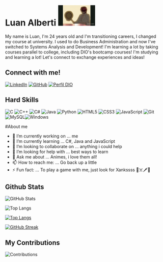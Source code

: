 
# Luan Alberti  <img src="https://github.com/Luan-Alberti/Luan-Alberti/raw/main/Shanks.gif" width="120" height="67" alt="Exemplo GIF">
My name is Luan, I'm 24 years old and I'm transitioning careers, I changed my course at university. I used to do Business Administration and now I've switched to Systems Analysis and Development! I'm learning a lot by taking courses parallel to college, including DIO's bootcamp courses! I'm studying and learning a lot! Let's connect to exchange experiences and ideas!

## Connect with me!

[![LinkedIn](https://img.shields.io/badge/LinkedIn-0077B5?style=for-the-badge&logo=linkedin&logoColor=white)](https://www.linkedin.com/in/luan-alberti-6984b414b/)
[![GitHub](https://img.shields.io/badge/GitHub-100000?style=for-the-badge&logo=github&logoColor=white)](https://github.com/Luan-Alberti)
[![Perfil DIO](https://img.shields.io/badge/-My%20DIO%20PROFILE-515AA5?style=for-the-badge)](https://web.dio.me/users/luan_leao_alberti/?tab=achievements)

## Hard Skills
![C](https://img.shields.io/badge/C-00599C?style=for-the-badge&logo=c&logoColor=white)
![C++](https://img.shields.io/badge/C%2B%2B-00599C?style=for-the-badge&logo=c%2B%2B&logoColor=white)
![C#](https://img.shields.io/badge/C%23-239120?style=for-the-badge&logo=c-sharp&logoColor=white)
![Java](https://img.shields.io/badge/java-%23ED8B00.svg?style=for-the-badge&logo=openjdk&logoColor=white)
![Python](https://img.shields.io/badge/python-3670A0?style=for-the-badge&logo=python&logoColor=ffdd54)
![HTML5](https://img.shields.io/badge/HTML5-E34F26?style=for-the-badge&logo=html5&logoColor=white)
![CSS3](https://img.shields.io/badge/CSS3-1572B6?style=for-the-badge&logo=css3&logoColor=white)
![JavaScript](https://img.shields.io/badge/JavaScript-F7DF1E?style=for-the-badge&logo=javascript&logoColor=black)
![Git](https://img.shields.io/badge/GIT-E44C30?style=for-the-badge&logo=git&logoColor=white)
![MySQL](https://img.shields.io/badge/MySQL-00000F?style=for-the-badge&logo=mysql&logoColor=white)![Windows](https://img.shields.io/badge/Windows-000?style=for-the-badge&logo=windows&logoColor=2CA5E0)

#About me
- 🔭 I’m currently working on ... me
- 🌱 I’m currently learning ... C#, Java and JavaScript
- 👯 I’m looking to collaborate on ... anything i could help
- 🤔 I’m looking for help with ... best ways to learn
- 💬 Ask me about ... Animes, i love them all!
- 📫 How to reach me: ... Go back up a little 
- ⚡ Fun fact: ... To play a game with me, just look for Xankssss 👒☠️🗡️🌊

## Github Stats
![GitHub Stats](https://github-readme-stats.vercel.app/api?username=Luan-Alberti&theme=yeblu)

![Top Langs](https://github-readme-stats-git-masterrstaa-rickstaa.vercel.app/api/top-langs/?username=Luan-Alberti&theme=yeblu)

[![Top Langs](https://github-readme-stats.vercel.app/api/top-langs/?username=Luan-Alberti&theme=yeblu)](https://github.com/Luan-Alberti/github-readme-stats)

[![GitHub Streak](https://streak-stats.demolab.com/?user=Luan-Alberti&theme=yeblu)](https://git.io/streak-stats)


## My Contributions
![Contributions](https://img.shields.io/badge/-Lots%20to%20learn%20and%20contribute,%20expect%20more%20soon!!-FFFF00?style=for-the-badge)


<!--
**Luan-Alberti/Luan-Alberti** is a ✨ _special_ ✨ repository because its `README.md` (this file) appears on your GitHub profile.

Here are some ideas to get you started:

- 🔭 I’m currently working on ...
- 🌱 I’m currently learning ...
- 👯 I’m looking to collaborate on ...
- 🤔 I’m looking for help with ...
- 💬 Ask me about ...
- 📫 How to reach me: ...
- 😄 Pronouns: ...
- ⚡ Fun fact: ...
-->
